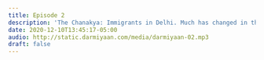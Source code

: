 ```yaml
---
title: Episode 2
description: 'The Chanakya: Immigrants in Delhi. Much has changed in the city, and them.'
date: 2020-12-10T13:45:17-05:00
audio: http://static.darmiyaan.com/media/darmiyaan-02.mp3
draft: false
---
```

